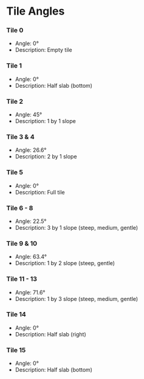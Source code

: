 # Tile Angles

### Tile 0
- Angle: 0°
- Description: Empty tile

### Tile 1
- Angle: 0°
- Description: Half slab (bottom)

### Tile 2
- Angle: 45°
- Description: 1 by 1 slope

### Tile 3 & 4
- Angle: 26.6°
- Description: 2 by 1 slope

### Tile 5
- Angle: 0°
- Description: Full tile

### Tile 6 - 8
- Angle: 22.5°
- Description: 3 by 1 slope (steep, medium, gentle)

### Tile 9 & 10
- Angle: 63.4°
- Description: 1 by 2 slope (steep, gentle)

### Tile 11 - 13
- Angle: 71.6°
- Description: 1 by 3 slope (steep, medium, gentle)


### Tile 14
- Angle: 0°
- Description: Half slab (right)

### Tile 15
- Angle: 0°
- Description: Half slab (bottom)
